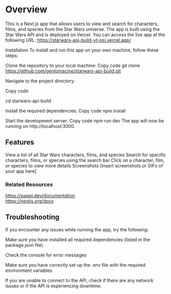 # Overview

This is a Next.js app that allows users to view and search for characters, films, and species from the Star Wars universe. The app is built using the Star Wars API and is deployed on Vercel. You can access the live app at the following URL: https://starwars-api-build-yt-psi.vercel.app/

Installation
To install and run this app on your own machine, follow these steps:

Clone the repository to your local machine:
Copy code
git clone https://github.com/gentomacine/starwars-api-build.git

Navigate to the project directory:

Copy code

cd starwars-api-build

Install the required dependencies:
Copy code
npm install

Start the development server:
Copy code
npm run dev
The app will now be running on http://localhost:3000.

## Features

View a list of all Star Wars characters, films, and species
Search for specific characters, films, or species using the search bar
Click on a character, film, or species to view more details
Screenshots
[Insert screenshots or GIFs of your app here]

### Related Resources

https://swapi.dev/documentation <br>
https://nextjs.org/docs

## Troubleshooting

If you encounter any issues while running the app, try the following:

Make sure you have installed all required dependencies (listed in the package.json file)

Check the console for error messages

Make sure you have correctly set up the .env file with the required environment variables

If you are unable to connect to the API, check if there are any network issues or if the API is experiencing downtime.
